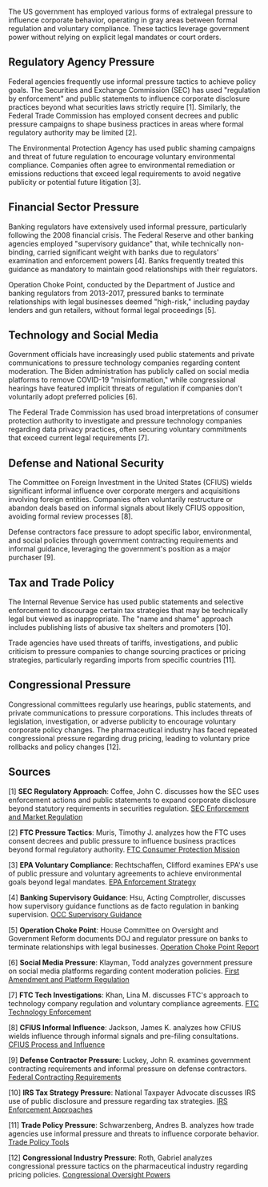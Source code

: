 The US government has employed various forms of extralegal pressure to influence corporate behavior, operating in gray areas between formal regulation and voluntary compliance. These tactics leverage government power without relying on explicit legal mandates or court orders.

## Regulatory Agency Pressure

Federal agencies frequently use informal pressure tactics to achieve policy goals. The Securities and Exchange Commission (SEC) has used "regulation by enforcement" and public statements to influence corporate disclosure practices beyond what securities laws strictly require [1]. Similarly, the Federal Trade Commission has employed consent decrees and public pressure campaigns to shape business practices in areas where formal regulatory authority may be limited [2].

The Environmental Protection Agency has used public shaming campaigns and threat of future regulation to encourage voluntary environmental compliance. Companies often agree to environmental remediation or emissions reductions that exceed legal requirements to avoid negative publicity or potential future litigation [3].

## Financial Sector Pressure

Banking regulators have extensively used informal pressure, particularly following the 2008 financial crisis. The Federal Reserve and other banking agencies employed "supervisory guidance" that, while technically non-binding, carried significant weight with banks due to regulators' examination and enforcement powers [4]. Banks frequently treated this guidance as mandatory to maintain good relationships with their regulators.

Operation Choke Point, conducted by the Department of Justice and banking regulators from 2013-2017, pressured banks to terminate relationships with legal businesses deemed "high-risk," including payday lenders and gun retailers, without formal legal proceedings [5].

## Technology and Social Media

Government officials have increasingly used public statements and private communications to pressure technology companies regarding content moderation. The Biden administration has publicly called on social media platforms to remove COVID-19 "misinformation," while congressional hearings have featured implicit threats of regulation if companies don't voluntarily adopt preferred policies [6].

The Federal Trade Commission has used broad interpretations of consumer protection authority to investigate and pressure technology companies regarding data privacy practices, often securing voluntary commitments that exceed current legal requirements [7].

## Defense and National Security

The Committee on Foreign Investment in the United States (CFIUS) wields significant informal influence over corporate mergers and acquisitions involving foreign entities. Companies often voluntarily restructure or abandon deals based on informal signals about likely CFIUS opposition, avoiding formal review processes [8].

Defense contractors face pressure to adopt specific labor, environmental, and social policies through government contracting requirements and informal guidance, leveraging the government's position as a major purchaser [9].

## Tax and Trade Policy

The Internal Revenue Service has used public statements and selective enforcement to discourage certain tax strategies that may be technically legal but viewed as inappropriate. The "name and shame" approach includes publishing lists of abusive tax shelters and promoters [10].

Trade agencies have used threats of tariffs, investigations, and public criticism to pressure companies to change sourcing practices or pricing strategies, particularly regarding imports from specific countries [11].

## Congressional Pressure

Congressional committees regularly use hearings, public statements, and private communications to pressure corporations. This includes threats of legislation, investigation, or adverse publicity to encourage voluntary corporate policy changes. The pharmaceutical industry has faced repeated congressional pressure regarding drug pricing, leading to voluntary price rollbacks and policy changes [12].

## Sources

[1] **SEC Regulatory Approach**: Coffee, John C. discusses how the SEC uses enforcement actions and public statements to expand corporate disclosure beyond statutory requirements in securities regulation. [SEC Enforcement and Market Regulation](https://www.sec.gov/news/studies/2012/929g-study.pdf)

[2] **FTC Pressure Tactics**: Muris, Timothy J. analyzes how the FTC uses consent decrees and public pressure to influence business practices beyond formal regulatory authority. [FTC Consumer Protection Mission](https://www.ftc.gov/news-events/speeches/consumer-protection-mission-federal-trade-commission)

[3] **EPA Voluntary Compliance**: Rechtschaffen, Clifford examines EPA's use of public pressure and voluntary agreements to achieve environmental goals beyond legal mandates. [EPA Enforcement Strategy](https://www.epa.gov/enforcement/enforcement-annual-results-fiscal-year-2022)

[4] **Banking Supervisory Guidance**: Hsu, Acting Comptroller, discusses how supervisory guidance functions as de facto regulation in banking supervision. [OCC Supervisory Guidance](https://www.occ.gov/news-issuances/speeches/2021/pub-speech-2021-96.pdf)

[5] **Operation Choke Point**: House Committee on Oversight and Government Reform documents DOJ and regulator pressure on banks to terminate relationships with legal businesses. [Operation Choke Point Report](https://republicans-oversight.house.gov/wp-content/uploads/2014/12/Staff-Report-Operation-Choke-Point1.pdf)

[6] **Social Media Pressure**: Klayman, Todd analyzes government pressure on social media platforms regarding content moderation policies. [First Amendment and Platform Regulation](https://www.whitehouse.gov/briefing-room/press-briefings/2021/07/15/press-briefing-by-press-secretary-jen-psaki-july-15-2021/)

[7] **FTC Tech Investigations**: Khan, Lina M. discusses FTC's approach to technology company regulation and voluntary compliance agreements. [FTC Technology Enforcement](https://www.ftc.gov/news-events/speeches/prepared-remarks-chair-lina-m-khan-princeton-university)

[8] **CFIUS Informal Influence**: Jackson, James K. analyzes how CFIUS wields influence through informal signals and pre-filing consultations. [CFIUS Process and Influence](https://crsreports.congress.gov/product/pdf/RL/RL33388)

[9] **Defense Contractor Pressure**: Luckey, John R. examines government contracting requirements and informal pressure on defense contractors. [Federal Contracting Requirements](https://crsreports.congress.gov/product/pdf/R/R45727)

[10] **IRS Tax Strategy Pressure**: National Taxpayer Advocate discusses IRS use of public disclosure and pressure regarding tax strategies. [IRS Enforcement Approaches](https://www.taxpayeradvocate.irs.gov/reports/2020-annual-report-to-congress/)

[11] **Trade Policy Pressure**: Schwarzenberg, Andres B. analyzes how trade agencies use informal pressure and threats to influence corporate behavior. [Trade Policy Tools](https://crsreports.congress.gov/product/pdf/IF/IF10930)

[12] **Congressional Industry Pressure**: Roth, Gabriel analyzes congressional pressure tactics on the pharmaceutical industry regarding pricing policies. [Congressional Oversight Powers](https://crsreports.congress.gov/product/pdf/R/R45653)